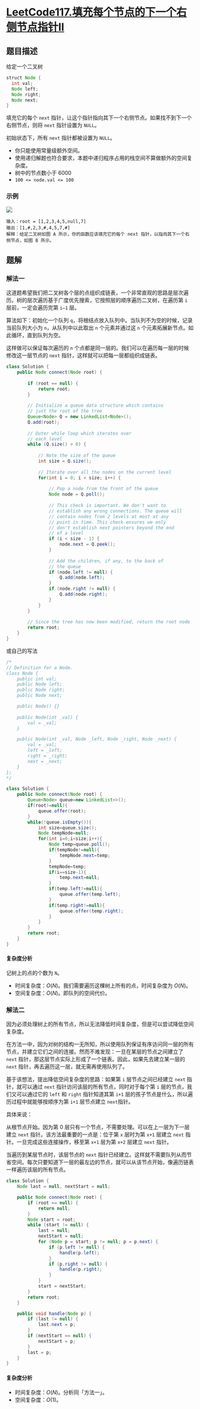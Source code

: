 # [LeetCode117.填充每个节点的下一个右侧节点指针II](https://leetcode-cn.com/problems/populating-next-right-pointers-in-each-node-ii/)
## 题目描述
给定一个二叉树
```java
struct Node {
  int val;
  Node left;
  Node right;
  Node next;
}
```

填充它的每个 `next` 指针，让这个指针指向其下一个右侧节点。如果找不到下一个右侧节点，则将 `next` 指针设置为 `NULL`。

初始状态下，所有 `next` 指针都被设置为 `NULL`。

- 你只能使用常量级额外空间。
- 使用递归解题也符合要求，本题中递归程序占用的栈空间不算做额外的空间复杂度。
- 树中的节点数小于 6000
- `100 <= node.val <= 100`
### 示例
![](https://picgp.oss-cn-beijing.aliyuncs.com/img/20200928163136.png)
```
输入：root = [1,2,3,4,5,null,7]
输出：[1,#,2,3,#,4,5,7,#]
解释：给定二叉树如图 A 所示，你的函数应该填充它的每个 next 指针，以指向其下一个右侧节点，如图 B 所示。
```
## 题解
### 解法一
这道题希望我们把二叉树各个层的点组织成链表，一个非常直观的思路是层次遍历。树的层次遍历基于广度优先搜索，它按照层的顺序遍历二叉树，在遍历第 `i` 层前，一定会遍历完第 `i−1` 层。

算法如下：初始化一个队列 `q`，将根结点放入队列中。当队列不为空的时候，记录当前队列大小为 `n`，从队列中以此取出 `n` 个元素并通过这 `n` 个元素拓展新节点。如此循环，直到队列为空。

这样做可以保证每次遍历的 `n` 个点都是同一层的。我们可以在遍历每一层的时候修改这一层节点的 `next` 指针，这样就可以把每一层都组织成链表。

```java
class Solution {
    public Node connect(Node root) {
        
        if (root == null) {
            return root;
        }
        
        // Initialize a queue data structure which contains
        // just the root of the tree
        Queue<Node> Q = new LinkedList<Node>(); 
        Q.add(root);
        
        // Outer while loop which iterates over 
        // each level
        while (Q.size() > 0) {
            
            // Note the size of the queue
            int size = Q.size();
            
            // Iterate over all the nodes on the current level
            for(int i = 0; i < size; i++) {
                
                // Pop a node from the front of the queue
                Node node = Q.poll();
                
                // This check is important. We don't want to
                // establish any wrong connections. The queue will
                // contain nodes from 2 levels at most at any
                // point in time. This check ensures we only 
                // don't establish next pointers beyond the end
                // of a level
                if (i < size - 1) {
                    node.next = Q.peek();
                }
                
                // Add the children, if any, to the back of
                // the queue
                if (node.left != null) {
                    Q.add(node.left);
                }
                if (node.right != null) {
                    Q.add(node.right);
                }
            }
        }
        
        // Since the tree has now been modified, return the root node
        return root;
    }
}
```
或自己的写法
```java
/*
// Definition for a Node.
class Node {
    public int val;
    public Node left;
    public Node right;
    public Node next;

    public Node() {}
    
    public Node(int _val) {
        val = _val;
    }

    public Node(int _val, Node _left, Node _right, Node _next) {
        val = _val;
        left = _left;
        right = _right;
        next = _next;
    }
};
*/

class Solution {
    public Node connect(Node root) {
        Queue<Node> queue=new LinkedList<>();
        if(root!=null){
            queue.offer(root);
        }
        while(!queue.isEmpty()){
            int size=queue.size();
            Node tempNode=null;
            for(int i=0;i<size;i++){
                Node temp=queue.poll();
                if(tempNode!=null){
                    tempNode.next=temp;
                }
                tempNode=temp;
                if(i==size-1){
                    temp.next=null;
                }
                if(temp.left!=null){
                    queue.offer(temp.left);
                }
                if(temp.right!=null){
                    queue.offer(temp.right);
                }
            }
        }
        return root;
    }
}
```
#### 复杂度分析
记树上的点的个数为 `N`。
- 时间复杂度：$O(N)$。我们需要遍历这棵树上所有的点，时间复杂度为 $O(N)$。
- 空间复杂度：$O(N)$。即队列的空间代价。
### 解法二
因为必须处理树上的所有节点，所以无法降低时间复杂度，但是可以尝试降低空间复杂度。

在方法一中，因为对树的结构一无所知，所以使用队列保证有序访问同一层的所有节点，并建立它们之间的连接。然而不难发现：一旦在某层的节点之间建立了 `next` 指针，那这层节点实际上形成了一个链表。因此，如果先去建立某一层的 `next` 指针，再去遍历这一层，就无需再使用队列了。

基于该想法，提出降低空间复杂度的思路：如果第 `i` 层节点之间已经建立 `next` 指针，就可以通过 `next` 指针访问该层的所有节点，同时对于每个第 `i` 层的节点，我们又可以通过它的 `left` 和 `right` 指针知道其第 `i+1` 层的孩子节点是什么，所以遍历过程中就能够按顺序为第 `i+1` 层节点建立 `next`指针。

具体来说：

从根节点开始。因为第 0 层只有一个节点，不需要处理。可以在上一层为下一层建立 `next` 指针。该方法最重要的一点是：位于第 `x` 层时为第 `x+1` 层建立 `next` 指针。一旦完成这些连接操作，移至第 `x+1` 层为第 `x+2` 层建立 `next` 指针。

当遍历到某层节点时，该层节点的 `next` 指针已经建立。这样就不需要队列从而节省空间。每次只要知道下一层的最左边的节点，就可以从该节点开始，像遍历链表一样遍历该层的所有节点。

```java
class Solution {
    Node last = null, nextStart = null;

    public Node connect(Node root) {
        if (root == null) {
            return null;
        }
        Node start = root;
        while (start != null) {
            last = null;
            nextStart = null;
            for (Node p = start; p != null; p = p.next) {
                if (p.left != null) {
                    handle(p.left);
                }
                if (p.right != null) {
                    handle(p.right);
                }
            }
            start = nextStart;
        }
        return root;
    }

    public void handle(Node p) {
        if (last != null) {
            last.next = p;
        } 
        if (nextStart == null) {
            nextStart = p;
        }
        last = p;
    }
}
```
#### 复杂度分析
- 时间复杂度：$O(N)$。分析同「方法一」。
- 空间复杂度：$O(1)$。